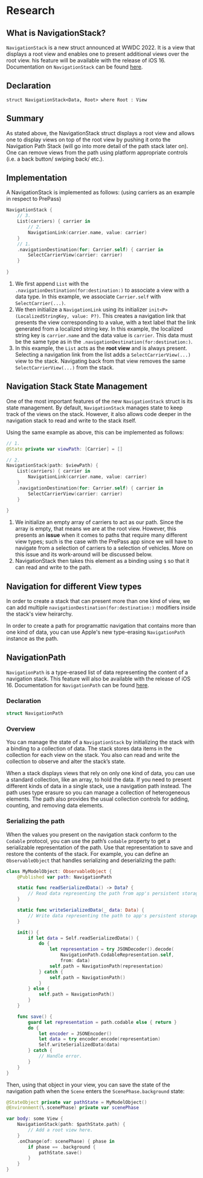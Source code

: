 # Research 

## What is NavigationStack?
`NavigationStack` is a new struct announced at WWDC 2022. It is a view that displays a root view and enables one to present additional views over the root view. his feature will be available with the release of iOS 16. Documentation on `NavigationStack` can be found [here](https://developer.apple.com/documentation/SwiftUI/NavigationStack).

## Declaration
`struct NavigationStack<Data, Root> where Root : View`

## Summary
As stated above, the NavigationStack struct displays a root view and allows one to display views on top of the root view by pushing it onto the Navigation Path Stack (will go into more detail of the path stack later on). One can remove views from the path using platform appropriate controls (i.e. a back button/ swiping back/ etc.).

## Implementation
A NavigationStack is implemented as follows: (using carriers as an example in respect to PrePass)
``` swift
NavigationStack {
    // 3.
    List(carriers) { carrier in
        // 2.
        NavigationLink(carrier.name, value: carrier)
    }
    // 1.
    .navigationDestination(for: Carrier.self) { carrier in
        SelectCarrierView(carrier: carrier)
    }
    
}
```
1. We first append `List` with the `.navigationDestination(for:destination:)` to associate a view with a data type. In this example, we associate `Carrier.self` with `SelectCarrier(...)`.
2. We then initialize a `NavigationLink` using its initializer `init<P>(LocalizedStringKey, value: P?)`. This creates a navigation link that presents the view corresponding to a value, with a text label that the link generated from a localized string key. In this example, the localized string key is `carrier.name` and the data value is `carrier`. This data must be the same type as in the `.navigationDestination(for:destination:)`.
3. In this example, the `List` acts as the **root view** and is always present. Selecting a navigation link from the list adds a `SelectCarrierView(...)` view to the stack. Navigating back from that view removes the same `SelectCarrierView(...)` from the stack.

## Navigation Stack State Management
One of the most important features of the new `NavigationStack` struct is its state management. By default, `NavigationStack` manages state to keep track of the views on the stack. However, it also allows code deeper in the navigation stack to read and write to the stack itself.

Using the same example as above, this can be implemented as follows:
``` swift
// 1.
@State private var viewPath: [Carrier] = []

// 2.
NavigationStack(path: $viewPath) {
    List(carriers) { carrier in
        NavigationLink(carrier.name, value: carrier)
    }
    .navigationDestination(for: Carrier.self) { carrier in
        SelectCarrierView(carrier: carrier)
    }
    
}
```
1. We initialize an empty array of carriers to act as our path. Since the array is empty, that means we are at the root view. However, this presents an **issue** when it comes to paths that require many different view types; such is the case with the PrePass app since we will have to navigate from a selection of carriers to a selection of vehicles. More on this issue and its work-around will be discussed below.
2. NavigationStack then takes this element as a binding using `$` so that it can read and write to the path.

## Navigation for different View types
In order to create a stack that can present more than one kind of view, we can add multiple `navigationDestination(for:destination:)` modifiers inside the stack's view heirarchy.

In order to create a path for programattic navigation that contains more than one kind of data, you can use Apple's new type-erasing `NavigationPath` instance as the path.

## NavigationPath
`NavigationPath` is a type-erased list of data representing the content of a navigation stack. This feature will also be available with the release of iOS 16. Documentation for `NavigationPath` can be found [here](https://developer.apple.com/documentation/swiftui/navigationpath).

### Declaration
```swift
struct NavigationPath
```

### Overview
You can manage the state of a `NavigationStack` by initializing the stack with a binding to a collection of data. The stack stores data items in the collection for each view on the stack. You also can read and write the collection to observe and alter the stack’s state.

When a stack displays views that rely on only one kind of data, you can use a standard collection, like an array, to hold the data. If you need to present different kinds of data in a single stack, use a navigation path instead. The path uses type erasure so you can manage a collection of heterogeneous elements. The path also provides the usual collection controls for adding, counting, and removing data elements.

### Serializing the path
When the values you present on the navigation stack conform to the `Codable` protocol, you can use the path’s `codable` property to get a serializable representation of the path. Use that representation to save and restore the contents of the stack. For example, you can define an `ObservableObject` that handles serializing and deserializing the path:
```swift
class MyModelObject: ObservableObject {
    @Published var path: NavigationPath

    static func readSerializedData() -> Data? {
        // Read data representing the path from app's persistent storage.
    }

    static func writeSerializedData(_ data: Data) {
        // Write data representing the path to app's persistent storage.
    }

    init() {
        if let data = Self.readSerializedData() {
            do {
                let representation = try JSONDecoder().decode(
                    NavigationPath.CodableRepresentation.self,
                    from: data)
                self.path = NavigationPath(representation)
            } catch {
                self.path = NavigationPath()
            }
        } else {
            self.path = NavigationPath()
        }
    }

    func save() {
        guard let representation = path.codable else { return }
        do {
            let encoder = JSONEncoder()
            let data = try encoder.encode(representation)
            Self.writeSerializedData(data)
        } catch {
            // Handle error.
        }
    }
}
```
Then, using that object in your view, you can save the state of the navigation path when the `Scene` enters the `ScenePhase.background` state:
```swift
@StateObject private var pathState = MyModelObject()
@Environment(\.scenePhase) private var scenePhase

var body: some View {
    NavigationStack(path: $pathState.path) {
        // Add a root view here.
    }
    .onChange(of: scenePhase) { phase in
        if phase == .background {
            pathState.save()
        }
    }
}
```